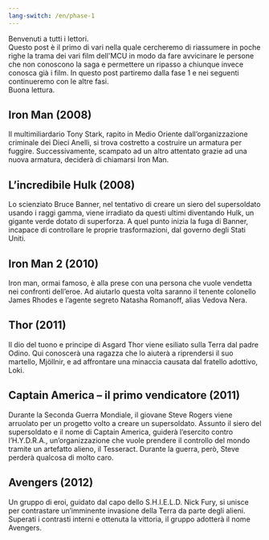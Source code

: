 ```yaml
---
lang-switch: /en/phase-1
---
```

<p>Benvenuti a tutti i lettori.<br/>
Questo post è il primo di vari nella quale cercheremo di riassumere in poche righe la trama dei vari film dell'MCU in modo da fare avvicinare le persone che non conoscono la saga e permettere un ripasso a chiunque invece conosca già i film. In questo post partiremo dalla fase 1 e nei seguenti continueremo con le altre fasi.<br/>
Buona lettura.</p>
<h2>Iron Man (2008)</h2>
<p>Il multimiliardario Tony Stark, rapito in Medio Oriente dall’organizzazione criminale dei Dieci Anelli, si trova costretto a costruire un armatura per fuggire. Successivamente, scampato ad un altro attentato grazie ad una nuova armatura, deciderà di chiamarsi Iron Man.</p>
<h2>L’incredibile Hulk (2008)</h2>
<p>Lo scienziato Bruce Banner, nel tentativo di creare un siero del supersoldato usando i raggi gamma, viene irradiato da questi ultimi diventando Hulk, un gigante verde dotato di superforza. A quel punto inizia la fuga di Banner, incapace di controllare le proprie trasformazioni, dal governo degli Stati Uniti.</p>
<h2>Iron Man 2 (2010)</h2>
<p>Iron man, ormai famoso, è alla prese con una persona che vuole vendetta nei confronti dell’eroe. Ad aiutarlo questa volta saranno il tenente colonello James Rhodes e l’agente segreto Natasha Romanoff, alias Vedova Nera.</p>
<h2>Thor (2011)</h2>
<p>Il dio del tuono e principe di Asgard Thor viene esiliato sulla Terra dal padre Odino. Qui conoscerà una ragazza che lo aiuterà a riprendersi il suo martello, Mjöllnir, e ad affrontare una minaccia causata dal fratello adottivo, Loki.</p>
<h2>Captain America – il primo vendicatore (2011)</h2>
<p>Durante la Seconda Guerra Mondiale, il giovane Steve Rogers viene arruolato per un progetto volto a creare un supersoldato. Assunto il siero del supersoldato e il nome di Captain America, guiderà l’esercito contro l’H.Y.D.R.A., un’organizzazione che vuole prendere il controllo del mondo tramite un artefatto alieno, il Tesseract. Durante la guerra, però, Steve perderà qualcosa di molto caro.</p>
<h2>Avengers (2012)</h2>
<p>Un gruppo di eroi, guidato dal capo dello S.H.I.E.L.D. Nick Fury, si unisce per contrastare un’imminente invasione della Terra da parte degli alieni. Superati i contrasti interni e ottenuta la vittoria, il gruppo adotterà il nome Avengers.</p>